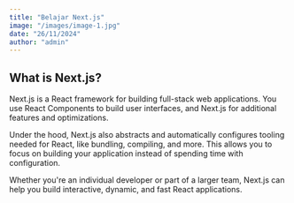 ```yaml
---
title: "Belajar Next.js"
image: "/images/image-1.jpg"
date: "26/11/2024"
author: "admin"
---
```


## What is Next.js?
Next.js is a React framework for building full-stack web applications. You use React Components to build user interfaces, and Next.js for additional features and optimizations.

Under the hood, Next.js also abstracts and automatically configures tooling needed for React, like bundling, compiling, and more. This allows you to focus on building your application instead of spending time with configuration.

Whether you're an individual developer or part of a larger team, Next.js can help you build interactive, dynamic, and fast React applications.